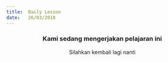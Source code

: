 ```yaml
---
title:  Daily Lesson
date:   26/03/2018
---
```


### <center>Kami sedang mengerjakan pelajaran ini</center>
<center>Silahkan kembali lagi nanti</center>